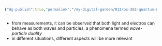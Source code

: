 ```yaml
---
{"dg-publish":true,"permalink":"/my-digital-garden/012/px-262-quantum-mechanics/a-recap/px-262-a6-wave-particle-duality/","created":"2024-11-25T10:50:32.000+00:00","updated":"2024-11-26T01:06:27.279+00:00"}
---
```


- from measurements, it can be observed that both light and electros can behave as both waves and particles, a phenomena termed *wave-particle duality*
- in different situations, different aspects will be more relevant